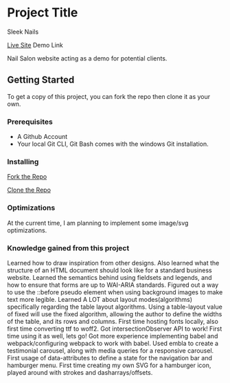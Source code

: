 # Project Title
Sleek Nails

[Live Site](https://takingcareofme.netlify.app) Demo Link

Nail Salon website acting as a demo for potential clients.

## Getting Started

To get a copy of this project, you can fork the repo then clone it as your own.

### Prerequisites
- A Github Account
- Your local Git CLI, Git Bash comes with the windows Git installation.

### Installing

[Fork the Repo](https://github.com/octocat/Spoon-Knife)

[Clone the Repo](https://docs.github.com/en/repositories/creating-and-managing-repositories/cloning-a-repository)

### Optimizations
At the current time, I am planning to implement some image/svg optimizations.

### Knowledge gained from this project
Learned how to draw inspiration from other designs. Also learned what the structure of an HTML document should look like for a standard business website. 
Learned the semantics behind using fieldsets and legends, and how to ensure that forms are up to WAI-ARIA standards.
Figured out a way to use the ::before pseudo element when using background images to make text more legible.
Learned A LOT about layout modes(algorithms) specifically regarding the table layout algorithms. Using a table-layout value of fixed will use the fixed algorithm, allowing the author to define the widths of the table, and its rows and columns.
First time hosting fonts locally, also first time converting ttf to woff2.
Got intersectionObserver API to work! First time using it as well, lets go!
Got more experience implementing babel and webpack/configuring webpack to work with babel.
Used embla to create a testimonial carousel, along with media queries for a responsive carousel.
First usage of data-attributes to define a state for the navigation bar and hamburger menu.
First time creating my own SVG for a hamburger icon, played around with strokes and dasharrays/offsets.